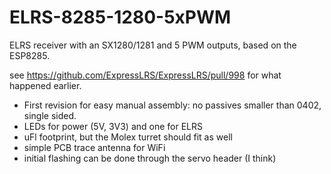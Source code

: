 # ELRS-8285-1280-5xPWM
ELRS receiver with an SX1280/1281 and 5 PWM outputs, based on the ESP8285.

see https://github.com/ExpressLRS/ExpressLRS/pull/998 for what happened earlier.

- First revision for easy manual assembly: no passives smaller than 0402, single sided.
- LEDs for power (5V, 3V3) and one for ELRS
- uFl footprint, but the Molex turret should fit as well
- simple PCB trace antenna for WiFi
- initial flashing can be done through the servo header (I think)
